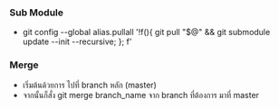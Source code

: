 ### Sub Module
- git config --global alias.pullall '!f(){ git pull "$@" && git submodule update --init --recursive; }; f'

### Merge
- เริ่มต้นด้วยการ ไปที่ branch หลัก (master)
- จากนั้นก็สั่ง git merge branch_name จาก branch ที่ต้องการ มาที่ master
